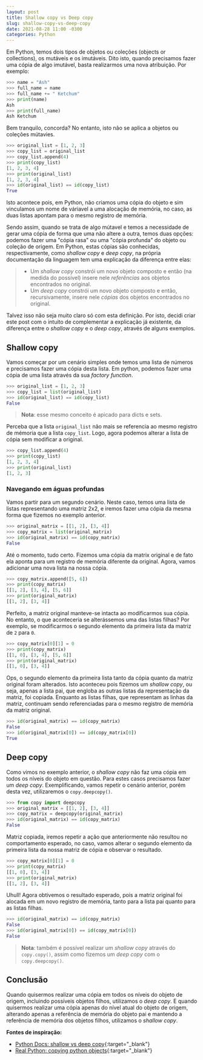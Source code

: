 ```yaml
---
layout: post
title: Shallow copy vs Deep copy
slug: shallow-copy-vs-deep-copy
date: 2021-08-28 11:00 -0300
categories: Python
---
```


Em Python, temos dois tipos de objetos ou coleções (objects or collections), os mutáveis e os imutáveis. Dito isto, quando precisamos fazer uma cópia de algo imutável, basta realizarmos uma nova atribuição. Por exemplo:

```python
>>> name = "Ash"
>>> full_name = name
>>> full_name += " Ketchum"
>>> print(name)
Ash
>>> print(full_name)
Ash Ketchum
```

Bem tranquilo, concorda? No entanto, isto não se aplica a objetos ou coleções mútavies.

```python
>>> original_list = [1, 2, 3]
>>> copy_list = original_list
>>> copy_list.append(4)
>>> print(copy_list)
[1, 2, 3, 4]
>>> print(original_list)
[1, 2, 3, 4]
>>> id(original_list) == id(copy_list)
True
```

Isto acontece pois, em Python, não criamos uma cópia do objeto e sim vinculamos um nome de váriavel a uma alocação de memória, no caso, as duas listas apontam para o mesmo registro de memória.

Sendo assim, quando se trata de algo mútavel e temos a necessidade de gerar uma cópia de forma que uma não altere a outra, temos duas opções: podemos fazer uma "cópia rasa" ou uma "cópia profunda" do objeto ou coleção de origem. Em Python, estas cópias são conhecidas, respectivamente, como _shallow copy_ e _deep copy_, na própria documentação da linguagem tem uma explicação da diferença entre elas:

> -   Um _shallow copy_ constrói um novo objeto composto e então (na medida do possível) insere nele _referências_ aos objetos encontrados no original.
> -   Um _deep copy_ constrói um novo objeto composto e então, recursivamente, insere nele _cópias_ dos objetos encontrados no original.

Talvez isso não seja muito claro só com esta definição. Por isto, decidi criar este post com o intuito de complementar a explicação já existente, da diferença entre o _shallow copy_ e o _deep copy_, através de alguns exemplos.

## Shallow copy

Vamos começar por um cenário simples onde temos uma lista de números e precisamos fazer uma cópia desta lista. Em python, podemos fazer uma cópia de uma lista através da sua _factory function_.

```python
>>> original_list = [1, 2, 3]
>>> copy_list = list(original_list)
>>> id(original_list) == id(copy_list)
False
```

> __Nota__: esse mesmo conceito é apicado para dicts e sets.

Perceba que a lista `original_list` não mais se referencia ao mesmo registro de mémoria que a lista `copy_list`. Logo, agora podemos alterar a lista de cópia sem modificar a original.

```python
>>> copy_list.append(4)
>>> print(copy_list)
[1, 2, 3, 4]
>>> print(original_list)
[1, 2, 3]
```

### Navegando em águas profundas

Vamos partir para um segundo cenário. Neste caso, temos uma lista de listas representando uma matriz 2x2, e iremos fazer uma cópia da mesma forma que fizemos no exemplo anterior.

```python
>>> original_matrix = [[1, 2], [3, 4]]
>>> copy_matrix = list(original_matrix)
>>> id(original_matrix) == id(copy_matrix)
False
```

Até o momento, tudo certo. Fizemos uma cópia da matrix original e de fato ela aponta para um registro de memória diferente da original. Agora, vamos adicionar uma nova lista na nossa cópia.

```python
>>> copy_matrix.append([5, 6])
>>> print(copy_matrix)
[[1, 2], [3, 4], [5, 6]]
>>> print(original_matrix)
[[1, 2], [3, 4]]

```

Perfeito, a matriz original manteve-se intacta ao modificarmos sua cópia. No entanto, o que aconteceria se alterássemos uma das listas filhas? Por exemplo, se modificarmos o segundo elemento da primeira lista da matriz de `2` para `0`.

```python
>>> copy_matrix[0][1] = 0
>>> print(copy_matrix)
[[1, 0], [3, 4], [5, 6]]
>>> print(original_matrix)
[[1, 0], [3, 4]]
```

Ops, o segundo elemento da primeira lista tanto da cópia quanto da matriz original foram alterados. Isto aconteceu pois fizemos um _shallow copy_, ou seja, apenas a lista pai, que engloba as outras listas da representação da matriz, foi copiada. Enquanto as listas filhas, que representam as linhas da matriz, continuam sendo referenciadas para o mesmo registro de memória da matriz original.

```python
>>> id(original_matrix) == id(copy_matrix)
False
>>> id(original_matrix[0]) == id(copy_matrix[0])
True
```

## Deep copy

Como vimos no exemplo anterior, o _shallow copy_ não faz uma cópia em todos os níveis do objeto em questão. Para estes casos precisamos fazer um _deep copy_. Exemplificando, vamos repetir o cenário anterior, porém desta vez, utilizaremos o `copy.deepcopy()`.

```python
>>> from copy import deepcopy
>>> original_matrix = [[1, 2], [3, 4]]
>>> copy_matrix = deepcopy(original_matrix)
>>> id(original_matrix) == id(copy_matrix)
False
```

Matriz copiada, iremos repetir a ação que anteriormente não resultou no comportamento esperado, no caso, vamos alterar o segundo elemento da primeira lista da nossa matriz de cópia e observar o resultado.

```python
>>> copy_matrix[0][1] = 0
>>> print(copy_matrix)
[[1, 0], [3, 4]]
>>> print(original_matrix)
[[1, 2], [3, 4]]
```

Uhull! Agora obtivemos o resultado esperado, pois a matriz original foi alocada em um novo registro de memória, tanto para a lista pai quanto para as listas filhas.

```python
>>> id(original_matrix) == id(copy_matrix)
False
>>> id(original_matrix[0]) == id(copy_matrix[0])
False
```

> __Nota__: também é possível realizar um _shallow copy_ através do `copy.copy()`, assim como fizemos um _deep copy_ com o `copy.deepcopy()`.

## Conclusão

Quando quisermos realizar uma cópia em todos os níveis do objeto de origem, incluindo possíveis objetos filhos, utilizamos o _deep copy_. E quando quisermos realizar uma cópia apenas do nível atual do objeto de origem, alterando apenas a referência de memória do objeto pai e mantendo a referência de memória dos objetos filhos, utilizamos o _shallow copy_.

__Fontes de inspiração:__
* [Python Docs: shallow vs deep copy](https://docs.python.org/3/library/copy.html#shallow-vs-deep-copy){:target="_blank"}
* [Real Python: copying python objects](https://realpython.com/copying-python-objects/){:target="_blank"}
